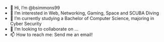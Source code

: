 - 👋 Hi, I’m @bsimmons99
- 👀 I’m interested in Web, Networking, Gaming, Space and SCUBA Diving
- 🌱 I’m currently studying a Bachelor of Computer Science, majoring in Cyber Security
- 💞️ I’m looking to collaborate on ...
- 📫 How to reach me: Send me an email!

<!---
bsimmons99/bsimmons99 is a ✨ special ✨ repository because its `README.md` (this file) appears on your GitHub profile.
You can click the Preview link to take a look at your changes.
--->
